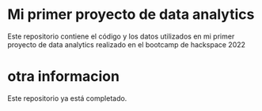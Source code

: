 # Mi primer proyecto de data analytics

Este repositorio contiene el código y los datos utilizados en mi primer proyecto de data analytics realizado en el bootcamp de hackspace 2022

# otra informacion
Este repositorio ya está completado.